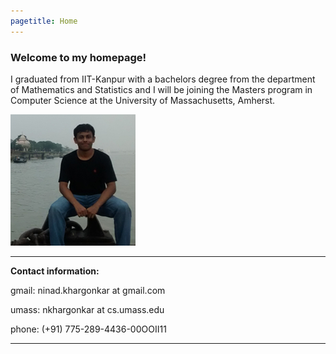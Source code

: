 ```yaml
---
pagetitle: Home
---
```


### Welcome to my homepage!

I graduated from IIT-Kanpur with a bachelors degree from the department of
Mathematics and Statistics and I will be joining the Masters program in Computer
 Science at the University of Massachusetts, Amherst. 


![](./images/ninad_home.jpg)

---

**Contact information:**

gmail: ninad.khargonkar at gmail.com
 
umass: nkhargonkar at cs.umass.edu	

phone: (+91) 775-289-4436-00OOII11	

---







